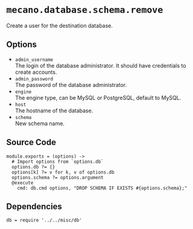 
# `mecano.database.schema.remove`

Create a user for the destination database.

## Options

*   `admin_username`   
    The login of the database administrator. It should have credentials to 
    create accounts.   
*   `admin_password`   
    The password of the database administrator.   
*   `engine`   
    The engine type, can be MySQL or PostgreSQL, default to MySQL.   
*   `host`   
    The hostname of the database.   
*   `schema`   
    New schema name.

## Source Code

    module.exports = (options) ->
      # Import options from `options.db`
      options.db ?= {}
      options[k] ?= v for k, v of options.db
      options.schema ?= options.argument
      @execute
        cmd: db.cmd options, "DROP SCHEMA IF EXISTS #{options.schema};"

## Dependencies

    db = require '../../misc/db'
        
